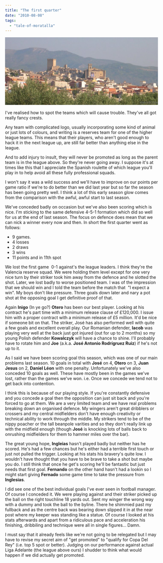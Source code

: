 ```yaml
---
title: "The first quarter"
date: "2010-08-08"
tags: 
  - "tale-of-moratalla"
---
```


![](images/mortalla_town001.png "mortalla_town001")

I've realised how to spot the teams which will cause trouble. They've all got really fancy crests.

Any team with complicated logo, usually incorporating some kind of animal or just lots of colours, and writing is a reserves team for one of the higher league teams. This means that their players, who aren't good enough to hack it in the next league up, are still far better than anything else in the league.

And to add injury to insult, they will never be promoted as long as the parent team is in the league above. So they're never going away. I suppose it's at times like this that I appreciate the Spanish roulette of which league you'll play in to help avoid all these fully professional squads.

I won't say it was a wild success and we'll have to improve on our points per game ratio if we're to do better than we did last year but so far the season has been going pretty well. I think a lot of this early season glow comes from the comparison with the awful, awful start to last season.

We've conceded badly on occasion but we've also been scoring which is nice. I'm sticking to the same defensive 4-5-1 formation which did so well for us at the end of last season. The focus on defence does mean that we can nick a winner every now and then. In short the first quarter went as follows:

- 9 games.
- 4 losses
- 2 draws
- 3 wins
- 11 points and in 11th spot

We lost the first game  0-1 against's the league leaders. I think they're the Valencia reserve squad. We were holding them level except for one very nice turn by their striker took him away from the defence and he slotted the shot. Later, we lost badly to worse positioned team. I was of the impression that we should win and I told the team before the match that  "I expect a win". My boys don't like pressure. Three goals down later and nary a pot shot at the opposing goal I get definitive proof of that.

Again **Inigo** (In ye go?) **Otero** has been our best player. Looking at his contract he's part time with a minimum release clause of £120,000. I issue him with a proper contract with a minimum release of £5 million. It'd be nice if someone bit on that. The striker, José has also performed well with quite a few goals and excellent overall play. Our Romanian defender, **Iacob** was playing very well at the back just got injured (out for up to 2 months) so my young Polish defender **Kowalczyk** will have a chance to shine. I'll probably have to rotate him and **Joe** (a.k.a. **José Antonio Rodrígruez Ruiz**) if he's not up to it.

As I said we have been scoring goal this season, which was one of our main problems last season. 10 goals in total with **José** on 4, **Otero** on 3, **Juan Jesus** on 2, **Daniel Léon** with one penalty. Unfortunately we've also conceded 10 goals as well. These have mostly been in the games we've lost, rather than the games we've won. i.e. Once we concede we tend not to get back into contention.

I think this is because of our playing style. If you're constantly defensive and you concede a goal then the opposition can just sit back and you're forced to go at them. We are a very limited team and we have real problems breaking down an organised defence. My wingers aren't great dribblers or crossers and my central midfielders don't have enough creativity or technical ability to work through the middle. My strikers tend to be of the nippy poacher or the tall beanpole varities and so they don't really link up with the midfield enough (though **José** is knocking lots of balls back to onrushing midfielders for them to hammer miles over the bar).

The great young hope, **Ingleias** hasn't played badly but neither has he scored. He's had a few chances but he's either had a terrible first touch or just not pulled the trigger. Looking at his stats his bravery's quite low. I wouldn't have thought that you have to be brave to take a shot but maybe you do. I still think that once he get's scoring he'll be fantastic but just needs that first goal. **Fernando** on the other hand hasn't had a lookin so I might start giving **Fernado** some game time to take the pressure from **Inglesias**.

I did see one of the best individual goals I've ever seen in football manager. Of course I conceded it. We were playing against and their striker picked up the ball on the right touchline 18 yards out. Sent my winger the wrong way with a dummy and took the ball to the byline. There he shimmied past my fullback and as the centre back was bearing down slipped it in at the near post where my keeper was standing like a statue. Of course I looked at his stats afterwards and apart from a ridiculous pace and acceleration his finishing, dribbiling and technique were all in single figures... Damn.

I must say that it already feels like we're not going to be relegated but I may have to revise my secret aim of "get promoted" to "qualify for Copa Del Rey" (i.e. top 5 spot or better). Judging on our performance against actual Liga Adelante (the league above ours) I shudder to think what would happen if we did actually get promoted.
